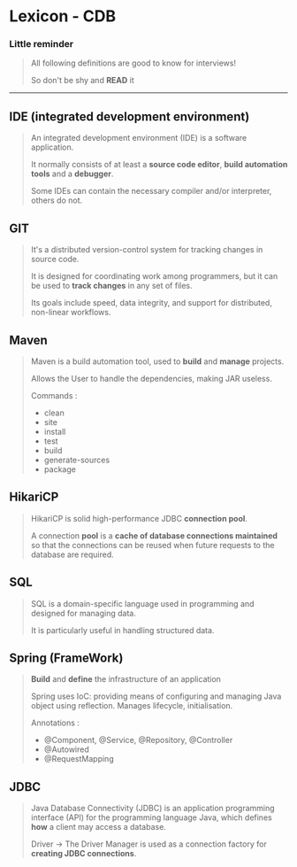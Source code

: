 # Lexicon - CDB
### Little reminder

> All following definitions are good to know for interviews!
>
> So don't be shy and **READ** it

***

## IDE (integrated development environment)

> An integrated development environment (IDE) is a software application.
>
> It normally consists of at least a **source code editor**, **build automation tools** and a **debugger**.
>
> Some IDEs can contain the necessary compiler and/or interpreter, others do not.

## GIT

> It's a distributed version-control system for tracking changes in source code. 
>
> It is designed for coordinating work among programmers, but it can be used to **track changes** in any set of files. 
>
> Its goals include speed, data integrity, and support for distributed, non-linear workflows.

## Maven

>  Maven is a build automation tool, used to **build** and **manage** projects.
>
> Allows the User to handle the dependencies, making JAR useless.
>
> Commands : 
> - clean
> - site
> - install
> - test
> - build
> - generate-sources
> - package

## HikariCP

> HikariCP is solid high-performance JDBC **connection pool**.
>
> A connection **pool** is a **cache of database connections maintained** so that the connections can be reused when future requests to the database are required.

## SQL

> SQL is a domain-specific language used in programming and designed for managing data.
>
> It is particularly useful in handling structured data.

## Spring (FrameWork)

> **Build** and **define** the infrastructure of an application
>
> Spring uses IoC: providing means of configuring and managing Java object using reflection. Manages lifecycle, initialisation.
>
> Annotations : 
> - @Component, @Service, @Repository, @Controller
> - @Autowired
> - @RequestMapping


## JDBC

> Java Database Connectivity (JDBC) is an application programming interface (API) for the programming language Java, which defines **how** a client may access a database.
>
> Driver -> The Driver Manager is used as a connection factory for **creating JDBC connections**.
